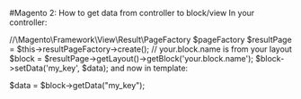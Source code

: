 #Magento 2: How to get data from controller to block/view
In your controller:

//\Magento\Framework\View\Result\PageFactory $pageFactory
$resultPage = $this->resultPageFactory->create();
// your.block.name is from your layout
$block = $resultPage->getLayout()->getBlock('your.block.name');
$block->setData('my_key', $data);
and now in template:

$data = $block->getData("my_key");